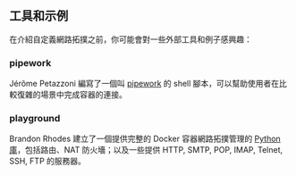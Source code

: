 ## 工具和示例
在介紹自定義網路拓撲之前，你可能會對一些外部工具和例子感興趣：

### pipework
Jérôme Petazzoni 編寫了一個叫 [pipework](https://github.com/jpetazzo/pipework) 的 shell 腳本，可以幫助使用者在比較復雜的場景中完成容器的連接。

### playground
Brandon Rhodes 建立了一個提供完整的 Docker 容器網路拓撲管理的 [Python庫](https://github.com/brandon-rhodes/fopnp/tree/m/playground)，包括路由、NAT 防火墻；以及一些提供 HTTP, SMTP, POP, IMAP, Telnet, SSH, FTP 的服務器。
